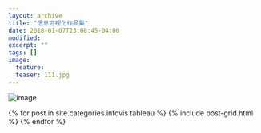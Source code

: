 ```yaml
---
layout: archive
title: "信息可视化作品集"
date: 2018-01-07T23:08:45-04:00
modified:
excerpt: ""
tags: []
image: 
  feature: 
  teaser: 111.jpg
---
```


![image](https://Huangj0830.github.io/images/111.jpg)

<div class="tiles">
{% for post in site.categories.infovis tableau %}
  {% include post-grid.html %}
{% endfor %}
</div><!-- /.tiles 把所有categories 有 infovis tableau 的列出来-->
